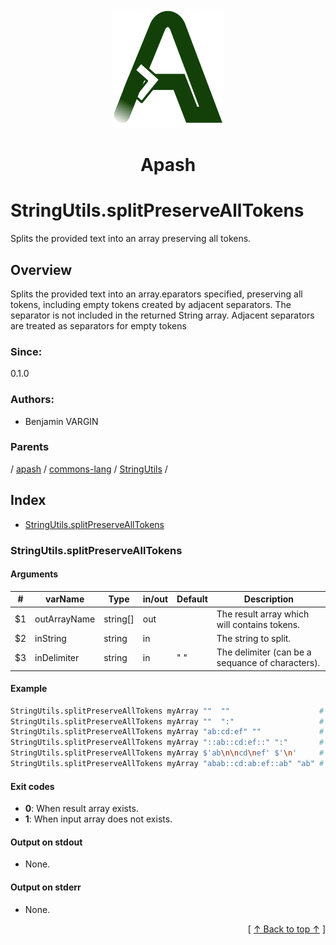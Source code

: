 
<div align='center' id='apash-top'>
  <a href='https://github.com/hastec-fr/apash'>
    <img alt='apash-logo' src='../../../../../../assets/apash-logo.svg'/>
  </a>

  # Apash
</div>

# StringUtils.splitPreserveAllTokens

Splits the provided text into an array preserving all tokens.

## Overview

Splits the provided text into an array.eparators specified, 
preserving all tokens, including empty tokens created by adjacent separators.
The separator is not included in the returned String array. 
Adjacent separators are treated as separators for empty tokens

### Since:
0.1.0

### Authors:
* Benjamin VARGIN

### Parents
<!-- apash.parentBegin -->
[](../../../../.md) / [apash](../../../apash.md) / [commons-lang](../../commons-lang.md) / [StringUtils](../StringUtils.md) / 
<!-- apash.parentEnd -->

## Index

* [StringUtils.splitPreserveAllTokens](#stringutilssplitpreservealltokens)

### StringUtils.splitPreserveAllTokens

#### Arguments
| #      | varName        | Type          | in/out   | Default    | Description                           |
|--------|----------------|---------------|----------|------------|---------------------------------------|
| $1     | outArrayName    | string[]      | out      |            | The result array which will contains tokens.     |
| $2     | inString       | string        | in       |            | The string to split.                             |
| $3     | inDelimiter    | string        | in       | " "        | The delimiter (can be a sequance of characters). |

#### Example

```bash
StringUtils.splitPreserveAllTokens myArray ""  ""                    # []
StringUtils.splitPreserveAllTokens myArray ""  ":"                   # []
StringUtils.splitPreserveAllTokens myArray "ab:cd:ef" ""             # ["ab:cd:ef"]
StringUtils.splitPreserveAllTokens myArray "::ab::cd:ef::" ":"       # ["", "", "ab", "", "cd", "ef", ""]
StringUtils.splitPreserveAllTokens myArray $'ab\n\ncd\nef' $'\n'     # ["ab", "", "cd", "ef"]
StringUtils.splitPreserveAllTokens myArray "abab::cd:ab:ef::ab" "ab" # ["", "", "::cd:", ":ef::", ""]
```

#### Exit codes

* **0**: When result array exists.
* **1**: When input array does not exists.

#### Output on stdout

* None.

#### Output on stderr

* None.


  <div align='right'>[ <a href='#apash-top'>↑ Back to top ↑</a> ]</div>

